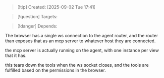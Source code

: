 
>[!tip] Created: [2025-09-02 Tue 17:41]

>[!question] Targets: 

>[!danger] Depends: 

The browser has a single ws connection to the agent router, and the router than exposes that as an mcp server to whatever host they are connected.

the mcp server is actually running on the agent, with one instance per view that it has.

this tears down the tools when the ws socket closes, and the tools are fulfilled based on the permissions in the browser.
